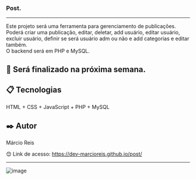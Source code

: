 ### Post.

---

Este projeto será uma ferramenta para gerenciamento de publicações.<br>
Poderá criar uma publicação, editar, deletar, add usuário, editar usuário, excluir usuário, definir se será usuário adm ou não e add categorias e editar também.<br>
O backend será em PHP e MySQL.

## 🚀 Será finalizado na próxima semana.

## 📋 Tecnologias
HTML + CSS + JavaScript + PHP + MySQL

## ✒️ Autor
Márcio Reis

😊 Link de acesso: https://dev-marcioreis.github.io/post/

---
![image](https://user-images.githubusercontent.com/122680054/236680629-cb3e37c0-7431-44d1-8990-3ca9916e6d45.png)


